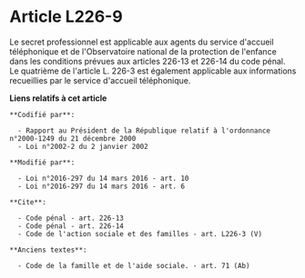 # Article L226-9

Le secret professionnel est applicable aux agents du service d'accueil téléphonique et de l'Observatoire national de la
protection de l'enfance dans les conditions prévues aux articles 226-13 et 226-14 du code pénal. Le quatrième de l'article L.
226-3 est également applicable aux informations recueillies par le service d'accueil téléphonique.

**Liens relatifs à cet article**

	**Codifié par**:

	  - Rapport au Président de la République relatif à l'ordonnance n°2000-1249 du 21 décembre 2000
	  - Loi n°2002-2 du 2 janvier 2002

	**Modifié par**:

	  - Loi n°2016-297 du 14 mars 2016 - art. 10
	  - Loi n°2016-297 du 14 mars 2016 - art. 6

	**Cite**:

	  - Code pénal - art. 226-13
	  - Code pénal - art. 226-14
	  - Code de l'action sociale et des familles - art. L226-3 (V)

	**Anciens textes**:

	  - Code de la famille et de l'aide sociale. - art. 71 (Ab)
